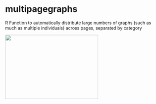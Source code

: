 # multipagegraphs
R Function to automatically distribute large numbers of graphs (such as much as multiple individuals) across pages, separated by category


<img class="size-medium wp-image-1031 aligncenter" src="https://jevansbio.files.wordpress.com/2017/08/multigraph.jpg?w=300" alt="" width="300" height="208" />
